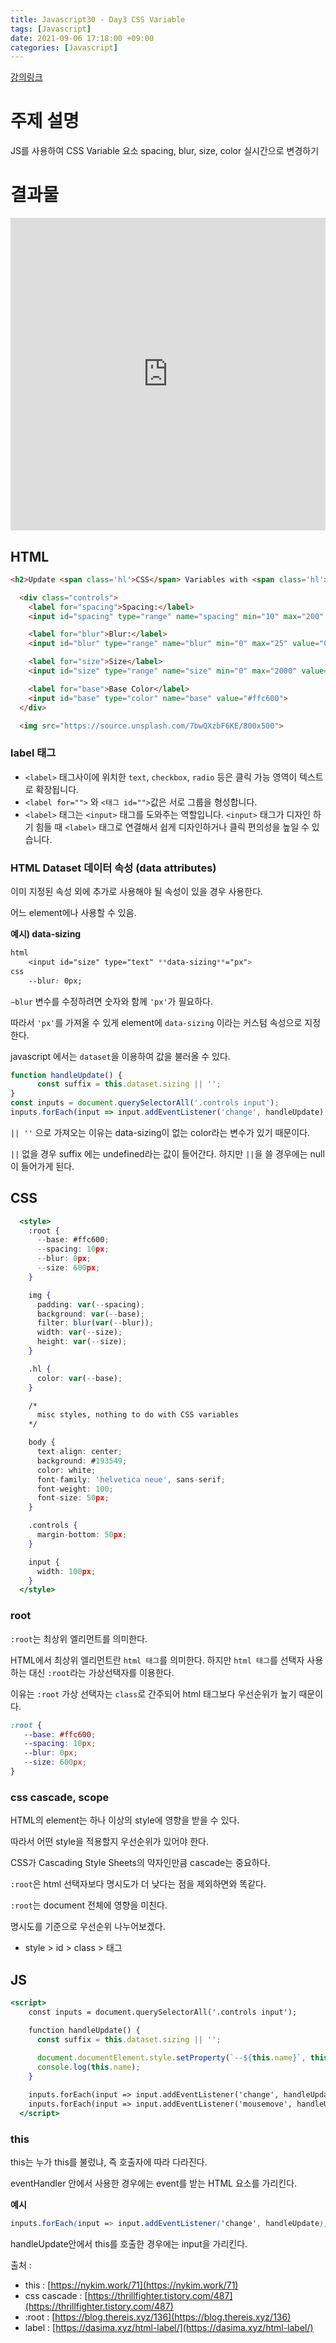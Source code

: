 ```yaml
---
title: Javascript30 - Day3 CSS Variable
tags: [Javascript]
date: 2021-09-06 17:18:00 +09:00
categories: [Javascript]
---
```


[강의링크](https://www.youtube.com/watch?v=AHLNzv13c2I&list=PLu8EoSxDXHP6CGK4YVJhL_VWetA865GOH&index=3)


# 주제 설명
JS를 사용하여 CSS Variable 요소 spacing, blur, size, color 실시간으로 변경하기

# 결과물
<iframe height="500" style="width: 100%;" scrolling="no" title="" src="https://codepen.io/hyunwk/embed/bGRgrRr?default-tab=css%2Cresult" frameborder="no" loading="lazy" allowtransparency="true" allowfullscreen="true">
  See the Pen <a href="https://codepen.io/hyunwk/pen/bGRgrRr">
  </a> by hyunwk (<a href="https://codepen.io/hyunwk">@hyunwk</a>)
  on <a href="https://codepen.io">CodePen</a>.
</iframe>


## HTML

```html
<h2>Update <span class='hl'>CSS</span> Variables with <span class='hl'>JS</span></h2>

  <div class="controls">
    <label for="spacing">Spacing:</label>
    <input id="spacing" type="range" name="spacing" min="10" max="200" value="10" data-sizing="px">

    <label for="blur">Blur:</label>
    <input id="blur" type="range" name="blur" min="0" max="25" value="0" data-sizing="px">

    <label for="size">Size</label>
    <input id="size" type="range" name="size" min="0" max="2000" value="600" data-sizing="px">

    <label for="base">Base Color</label>
    <input id="base" type="color" name="base" value="#ffc600">
  </div>

  <img src="https://source.unsplash.com/7bwQXzbF6KE/800x500">
```

### label 태그

- `<label>` 태그사이에 위치한 `text`, `checkbox`, `radio` 등은 클릭 가능 영역이 텍스트로 확장됩니다.
- `<label for="">` 와 `<태그 id="">`값은 서로 그룹을 형성합니다.
- `<label>` 태그는 `<input>` 태그를 도와주는 역할입니다. `<input>` 태그가 디자인 하기 힘들 때 `<label>` 태그로 연결해서 쉽게 디자인하거나 클릭 편의성을 높일 수 있습니다.

### HTML Dataset 데이터 속성 (data attributes)

이미 지정된 속성 외에 추가로 사용해야 될 속성이 있을 경우 사용한다.

어느 element에나 사용할 수 있음. 

**예시) data-sizing**

```css
html
	<input id="size" type="text" **data-sizing**="px">
css
	--blur: 0px;
```

`—blur` 변수를 수정하려면 숫자와 함께 `'px'`가 필요하다.  

따라서 `'px'`를 가져올 수 있게 element에 `data-sizing` 이라는 커스텀 속성으로 지정한다.

javascript 에서는 `dataset`을 이용하여 값을 불러올 수 있다.

```jsx
function handleUpdate() {
      const suffix = this.dataset.sizing || '';
}
const inputs = document.querySelectorAll('.controls input');
inputs.forEach(input => input.addEventListener('change', handleUpdate)
```

`|| ''` 으로 가져오는 이유는 data-sizing이 없는 color라는 변수가 있기 때문이다.

`||` 없을 경우 suffix 에는 undefined라는 값이 들어간다. 하지만 `||`을 쓸 경우에는 null이 들어가게 된다.

## CSS

```jsx
  <style>
    :root {
      --base: #ffc600;
      --spacing: 10px;
      --blur: 0px;
      --size: 600px;
    }

    img {
      padding: var(--spacing);
      background: var(--base);
      filter: blur(var(--blur));
      width: var(--size);
      height: var(--size);
    }

    .hl {
      color: var(--base);
    }

    /*
      misc styles, nothing to do with CSS variables
    */

    body {
      text-align: center;
      background: #193549;
      color: white;
      font-family: 'helvetica neue', sans-serif;
      font-weight: 100;
      font-size: 50px;
    }

    .controls {
      margin-bottom: 50px;
    }

    input {
      width: 100px;
    }
  </style>
```

### root

`:root`는 최상위 엘리먼트를 의미한다.

 HTML에서 최상위 엘리먼트란 `html 태그`를 의미한다. 하지만 `html 태그`를 선택자 사용하는 대신 `:root`라는 가상선택자를 이용한다. 

이유는 `:root` 가상 선택자는 `class`로 간주되어 html 태그보다 우선순위가 높기 때문이다.

```css
:root {
   --base: #ffc600;
   --spacing: 10px;
   --blur: 0px;
   --size: 600px;
}
```

### css cascade, scope

HTML의 element는 하나 이상의 style에 영향을 받을 수 있다.

따라서 어떤 style을 적용할지 우선순위가 있어야 한다.

CSS가 Cascading Style Sheets의 약자인만큼 cascade는 중요하다.

`:root`은 html 선택자보다 명시도가 더 낮다는 점을 제외하면와 똑같다.

`:root`는 document 전체에 영향을 미친다.

명시도를 기준으로  우선순위 나누어보겠다.

- style > id > class > 태그

## JS

```jsx
<script>
    const inputs = document.querySelectorAll('.controls input');

    function handleUpdate() {
      const suffix = this.dataset.sizing || '';
      
      document.documentElement.style.setProperty(`--${this.name}`, this.value + suffix);
      console.log(this.name);
    }

    inputs.forEach(input => input.addEventListener('change', handleUpdate));
    inputs.forEach(input => input.addEventListener('mousemove', handleUpdate));
  </script>
```

### this

this는 누가 this를 불렀냐, 즉 호출자에 따라 다라진다.

eventHandler 안에서 사용한 경우에는 event를 받는 HTML 요소를 가리킨다.

**예시**

```css
inputs.forEach(input => input.addEventListener('change', handleUpdate));
```

handleUpdate안에서 this를 호출한 경우에는 input을 가리킨다.



출처 : 

- this : [https://nykim.work/71](https://nykim.work/71)
- css cascade : [https://thrillfighter.tistory.com/487](https://thrillfighter.tistory.com/487)
- :root : [https://blog.thereis.xyz/136](https://blog.thereis.xyz/136)
- label : [https://dasima.xyz/html-label/](https://dasima.xyz/html-label/)